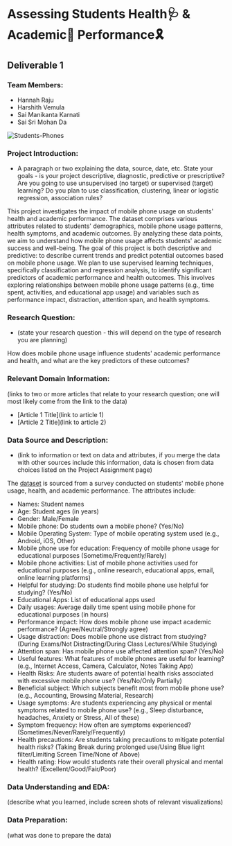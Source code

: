 # Assessing Students Health🩺 & Academic📖 Performance🎗️

## Deliverable 1

### Team Members:
- Hannah Raju
- Harshith Vemula
- Sai Manikanta Karnati
- Sai Sri Mohan Da

![Students-Phones](https://github.com/user-attachments/assets/e948fd67-f636-4624-b30c-cd6b582ceda7)


### Project Introduction:
- A paragraph or two explaining the data, source, date, etc. State your goals - is your project descriptive, diagnostic, predictive or prescriptive?  Are you going to use unsupervised (no target) or supervised (target) learning?  Do you plan to use classification, clustering, linear or logistic regression, association rules? 

This project investigates the impact of mobile phone usage on students' health and academic performance. The dataset comprises various attributes related to students' demographics, mobile phone usage patterns, health symptoms, and academic outcomes. By analyzing these data points, we aim to understand how mobile phone usage affects students' academic success and well-being. The goal of this project is both descriptive and predictive: to describe current trends and predict potential outcomes based on mobile phone usage. We plan to use supervised learning techniques, specifically classification and regression analysis, to identify significant predictors of academic performance and health outcomes. This involves exploring relationships between mobile phone usage patterns (e.g., time spent, activities, and educational app usage) and variables such as performance impact, distraction, attention span, and health symptoms.

### Research Question:
- (state your research question - this will depend on the type of research you are planning)

How does mobile phone usage influence students' academic performance and health, and what are the key predictors of these outcomes?
 
### Relevant Domain Information:
(links to two or more articles that relate to your research question; one will most likely come from the link to the data)
- [Article 1 Title](link to article 1)
- [Article 2 Title](link to article 2)

### Data Source and Description:
- (link to information or text on data and attributes, if you merge the data with other sources include this information, data is chosen from data choices listed on the Project Assignment page)

The [dataset](https://www.kaggle.com/datasets/innocentmfa/students-health-and-academic-performance?resource=download) is sourced from a survey conducted on students' mobile phone usage, health, and academic performance.
The attributes include:

- Names: Student names
- Age: Student ages (in years)
- Gender: Male/Female
- Mobile phone: Do students own a mobile phone? (Yes/No)
- Mobile Operating System: Type of mobile operating system used (e.g., Android, iOS, Other)
- Mobile phone use for education: Frequency of mobile phone usage for educational purposes (Sometime/Frequently/Rarely)
- Mobile phone activities: List of mobile phone activities used for educational purposes (e.g., online research, educational apps, email, online learning platforms)
- Helpful for studying: Do students find mobile phone use helpful for studying? (Yes/No)
- Educational Apps: List of educational apps used
- Daily usages: Average daily time spent using mobile phone for educational purposes (in hours)
- Performance impact: How does mobile phone use impact academic performance? (Agree/Neutral/Strongly agree)
- Usage distraction: Does mobile phone use distract from studying? (During Exams/Not Distracting/During Class Lectures/While Studying)
- Attention span: Has mobile phone use affected attention span? (Yes/No)
- Useful features: What features of mobile phones are useful for learning? (e.g., Internet Access, Camera, Calculator, Notes Taking App)
- Health Risks: Are students aware of potential health risks associated with excessive mobile phone use? (Yes/No/Only Partially)
- Beneficial subject: Which subjects benefit most from mobile phone use? (e.g., Accounting, Browsing Material, Research)
- Usage symptoms: Are students experiencing any physical or mental symptoms related to mobile phone use? (e.g., Sleep disturbance, headaches, Anxiety or Stress, All of these)
- Symptom frequency: How often are symptoms experienced? (Sometimes/Never/Rarely/Frequently)
- Health precautions: Are students taking precautions to mitigate potential health risks? (Taking Break during prolonged use/Using Blue light filter/Limiting Screen Time/None of Above)
- Health rating: How would students rate their overall physical and mental health? (Excellent/Good/Fair/Poor)

### Data Understanding and EDA:
(describe what you learned, include screen shots of relevant visualizations)

### Data Preparation:
(what was done to prepare the data)
